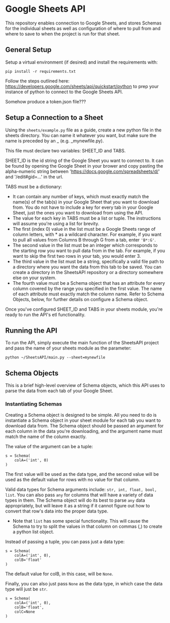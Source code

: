 # Google Sheets API

This repository enables connection to Google Sheets, and stores Schemas for
the individual sheets as well as configuration of where to pull from and 
where to save to when the project is run for that sheet.

## General Setup

Setup a virtual environment (if desired) and install the requirements with: 
```
pip install -r requirements.txt
```

Follow the steps outlined here: 
https://developers.google.com/sheets/api/quickstart/python 
to prep your instance of python to connect to the Google Sheets API.

Somehow produce a token.json file???

## Setup a Connection to a Sheet

Using the `sheets/example.py` file as a guide, create a new python file in the 
sheets directory. You can name it whatever you want, but make sure the name is
preceded by an _ (e.g. _mynewfile.py).

This file must declare two variables: SHEET_ID and TABS.

SHEET_ID is the id string of the Google Sheet you want to connect to. It can be 
found by opening the Google Sheet in your brower and copy pasting the alpha-numeric
string between 'https://docs.google.com/spreadsheets/d/' and '/edit#gid=...' in
the url.

TABS must be a dictionary:
* It can contain any number of keys, which must exactly
match the name(s) of the tab(s) in your Google Sheet that you want to download
from. You do not have to include a key for every tab in your Google Sheet, just
the ones you want to download from using the API.
* The value for each key in TABS must be a list or tuple. The instructions will
assume you're using a list for brevity.
* The first (index 0) value in the list must be a Google Sheets range of column
letters, with * as a wildcard character. For example, if you want to pull all 
values from Columns B through G from a tab, enter `'B*:G'`.
* The second value in the list must be an integer which corresponds to
the starting row you want to pull data from in the tab. For example, if you want 
to skip the first two rows in your tab, you would enter 3.
* The third value in the list must be a string, specifically a valid file path to
a directory where you want the data from this tab to be saved. You can create a
directory in the SheetsAPI repository or a directory somewhere else on your system.
* The fourth value must be a Schema object that has an attribute for every column
covered by the range you specified in the first value. The name of each attribute
must exactly match the column name. Refer to Schema Objects, below, for further
details on configure a Schema object.

Once you've configured SHEET_ID and TABS in your sheets module, you're ready to 
run the API's etl functionality.

## Running the API

To run the API, simply execute the main function of the SheetsAPI project and
pass the name of your sheets module as the parameter:
```
python ~/SheetsAPI/main.py --sheet=mynewfile
```

## Schema Objects

This is a brief high-level overview of Schema objects, which this API uses to
parse the data from each tab of your Google Sheet.

### Instantiating Schemas

Creating a Schema object is designed to be simple. All you need to do is
instantiate a Schema object in your sheet module for each tab you want to download
data from. The Schema object should be passed an argument for each column in the
data you're downloading, and the argument name must match the name of the column
exactly. 

The value of the argument can be a tuple:
```
s = Schema(
    colA=('int', 0)
)
```
The first value will be used as the data type, and the second value will be used
as the default value for rows with no value for that column.

Valid data types for Schema arguments include: `str, int, float, bool, list`. You 
can also pass `any` for columns that will have a variety of data types in them. 
The Schema object will do its best to parse `any` data appropriately, but will 
leave it as a string if it cannot figure out how to convert that row's data into 
the proper data type.
* Note that `list` has some special functionality. This will cause the Schema
to try to split the values in that column on commas (,) to create a python list
object. 

Instead of passing a tuple, you can pass just a data type:
```
s = Schema(
    colA=('int', 0),
    colB='float'
)
```

The default value for colB, in this case, will be `None`.

Finally, you can also just pass `None` as the data type, in which case the data
type will just be `str`.
```
s = Schema(
    colA=('int', 0),
    colB='float',
    colC=None
)
```
